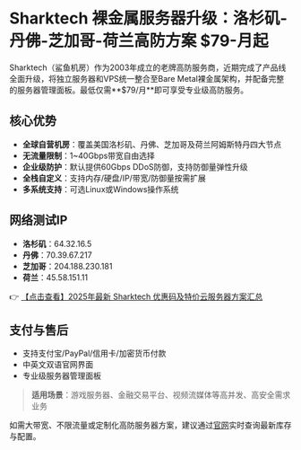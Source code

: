 # Sharktech 裸金属服务器升级：洛杉矶-丹佛-芝加哥-荷兰高防方案 $79-月起

Sharktech（鲨鱼机房）作为2003年成立的老牌高防服务商，近期完成了产品线全面升级，将独立服务器和VPS统一整合至Bare Metal裸金属架构，并配备完整的服务器管理面板。最低仅需**$79/月**即可享受专业级高防服务。

## 核心优势
- **全球自营机房**：覆盖美国洛杉矶、丹佛、芝加哥及荷兰阿姆斯特丹四大节点
- **无流量限制**：1~40Gbps带宽自由选择
- **企业级防护**：默认提供60Gbps DDoS防御，支持防御量弹性升级
- **全栈自定义**：支持内存/硬盘/IP/带宽/防御量按需扩展
- **多系统支持**：可选Linux或Windows操作系统

## 网络测试IP
- **洛杉矶**：64.32.16.5
- **丹佛**：70.39.67.217  
- **芝加哥**：204.188.230.181  
- **荷兰**：45.58.151.11  

👉 [【点击查看】2025年最新 Sharktech 优惠码及特价云服务器方案汇总](https://bit.ly/Sharktech)

## 支付与售后
- 支持支付宝/PayPal/信用卡/加密货币付款
- 中英文双语官网界面
- 专业级服务器管理面板

> **适用场景**：游戏服务器、金融交易平台、视频流媒体等高并发、高安全需求业务

如需大带宽、不限流量或定制化高防服务器方案，建议通过[官网](https://bit.ly/Sharktech)实时查询最新库存与配置。